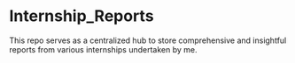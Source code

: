# Internship_Reports

This repo serves as a centralized hub to store comprehensive and insightful reports from various internships undertaken by me.